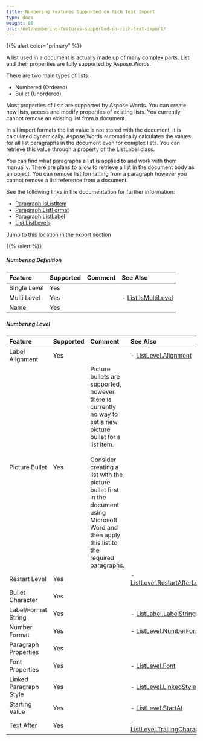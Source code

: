 ```yaml
---
title: Numbering Features Supported on Rich Text Import
type: docs
weight: 80
url: /net/numbering-features-supported-on-rich-text-import/
---
```


{{% alert color="primary" %}} 

A list used in a document is actually made up of many complex parts. List and their properties are fully supported by Aspose.Words.

There are two main types of lists:

- Numbered (Ordered)
- Bullet (Unordered)

Most properties of lists are supported by Aspose.Words. You can create new lists, access and modify properties of existing lists. You currently cannot remove an existing list from a document.

In all import formats the list value is not stored with the document, it is calculated dynamically. Aspose.Words automatically calculates the values for all list paragraphs in the document even for complex lists. You can retrieve this value through a property of the ListLabel class.

You can find what paragraphs a list is applied to and work with them manually. There are plans to allow to retrieve a list in the document body as an object. You can remove list formatting from a paragraph however you cannot remove a list reference from a document.

See the following links in the documentation for further information:

- [Paragraph.IsListItem](http://www.aspose.com/documentation/.net-components/aspose.words-for-.net/aspose.words.paragraph.islistitem.html)
- [Paragraph.ListFormat](http://www.aspose.com/documentation/.net-components/aspose.words-for-.net/aspose.words.paragraph.listformat.html)
- [Paragraph.ListLabel](http://www.aspose.com/documentation/.net-components/aspose.words-for-.net/aspose.words.paragraph.listlabel.html)
- [List.ListLevels](http://www.aspose.com/documentation/.net-components/aspose.words-for-.net/aspose.words.lists.list.listlevels.html)

[Jump to this location in the export section](/pages/createpage.action?spaceKey=wordsnet&title=Rtf+Export&linkCreation=true&fromPageId=2595952)

{{% /alert %}} 
##### **Numbering Definition**

|**Feature**|**Supported**|**Comment**|**See Also**|
| :- | :- | :- | :- |
|Single Level |Yes | | |
|Multi Level |Yes | |- [List.IsMultiLevel](http://www.aspose.com/documentation/.net-components/aspose.words-for-.net/aspose.words.lists.list.ismultilevel.html)|
|Name |Yes | | |
##### **Numbering Level**

|**Feature**|**Supported**|**Comment**|**See Also**|
| :- | :- | :- | :- |
|Label Alignment |Yes | |- [ListLevel.Alignment](http://www.aspose.com/documentation/.net-components/aspose.words-for-.net/aspose.words.lists.listlevel.alignment.html)|
|Picture Bullet |Yes |Picture bullets are supported, however there is currently no way to set a new picture bullet for a list item. <br><br>Consider creating a list with the picture bullet first in the document using Microsoft Word and then apply this list to the required paragraphs. | |
|Restart Level |Yes | |- [ListLevel.RestartAfterLevel](http://www.aspose.com/documentation/.net-components/aspose.words-for-.net/aspose.words.lists.listlevel.restartafterlevel.html)|
|Bullet Character |Yes | | |
|Label/Format String |Yes | |- [ListLabel.LabelString](http://www.aspose.com/documentation/.net-components/aspose.words-for-.net/aspose.words.lists.listlabel.labelstring.html)|
|Number Format |Yes | |- [ListLevel.NumberFormat](http://www.aspose.com/documentation/.net-components/aspose.words-for-.net/aspose.words.lists.listlevel.numberformat.html)|
|Paragraph Properties |Yes | | |
|Font Properties |Yes | |- [ListLevel.Font](http://www.aspose.com/documentation/.net-components/aspose.words-for-.net/aspose.words.lists.listlevel.font.html)|
|Linked Paragraph Style |Yes | |- [ListLevel.LinkedStyle](http://www.aspose.com/documentation/.net-components/aspose.words-for-.net/aspose.words.lists.listlevel.linkedstyle.html)|
|Starting Value |Yes | |- [ListLevel.StartAt](http://www.aspose.com/documentation/.net-components/aspose.words-for-.net/aspose.words.lists.listlevel.startat.html)|
|Text After |Yes | |- [ListLevel.TrailingCharacter](http://www.aspose.com/documentation/.net-components/aspose.words-for-.net/aspose.words.lists.listlevel.trailingcharacter.html)|

